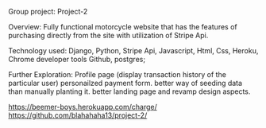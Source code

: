 Group project: Project-2


Overview: Fully functional motorcycle website that has the features of purchasing directly from the site with utilization of Stripe Api.

Technology used:
Django,
Python,
Stripe Api,
Javascript,
Html,
Css,
Heroku,
Chrome developer tools
Github,
postgres;



Further Exploration:
Profile page (display transaction history of the particular user)
personailzed payment form.
better way of seeding data than manually planting it.
better landing page and revamp design aspects.

https://beemer-boys.herokuapp.com/charge/
https://github.com/blahahaha13/project-2/
